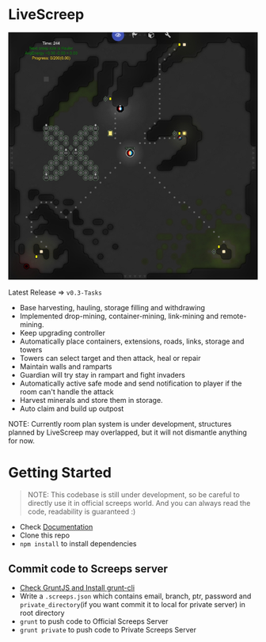 ﻿# LiveScreep

![ScreenShot in Simulation](img/dissi_flower.jpg)

Latest Release => `v0.3-Tasks`

* Base harvesting, hauling, storage filling and withdrawing
* Implemented drop-mining, container-mining, link-mining and remote-mining.
* Keep upgrading controller
* Automatically place containers, extensions, roads, links, storage and towers
* Towers can select target and then attack, heal or repair
* Maintain walls and ramparts
* Guardian will try stay in rampart and fight invaders
* Automatically active safe mode and send notification to player if the room can't handle the attack
* Harvest minerals and store them in storage.
* Auto claim and build up outpost

NOTE: Currently room plan system is under development, structures planned by LiveScreep may overlapped, but it will not dismantle anything for now.

# Getting Started

> NOTE: This codebase is still under development, so be careful to directly use it in official screeps world.
> And you can always read the code, readability is guaranteed :)

* Check [Documentation](https://github.com/LuckyKoala/LiveScreep/wiki)
* Clone this repo
* `npm install` to install dependencies

## Commit code to Screeps server

* [Check GruntJS and Install grunt-cli](https://gruntjs.com/getting-started)
* Write a `.screeps.json` which contains email, branch, ptr, password and `private_directory`(if you want commit it to local for private server) in root directory
* `grunt` to push code to Official Screeps Server
* `grunt private` to push code to Private Screeps Server
